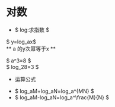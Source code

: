 # 对数
- $ log:求指数 $ 

$ y=log_ax$ <br>
** a 的y次幂等于x **<br>

$ a^3=8 $ <br> 
$ log_28=3 $ <br>

- 运算公式
 * $ log_aM+log_aN=log_a^{MN} $ 
 * $ log_aM-log_aN=log_a^\frac{M}{N}  $ 


